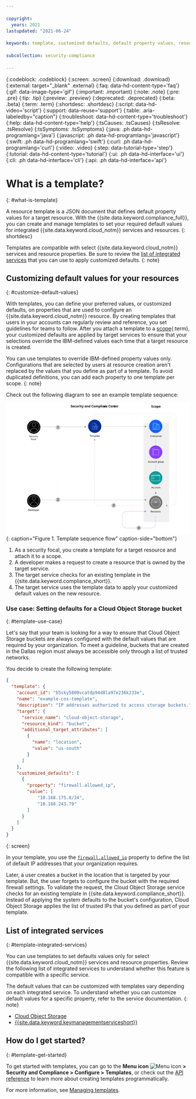 ```yaml
---

copyright:
  years: 2021
lastupdated: "2021-06-24"

keywords: template, customized defaults, default property values, resource configuration

subcollection: security-compliance

---
```


{:codeblock: .codeblock}
{:screen: .screen}
{:download: .download}
{:external: target="_blank" .external}
{:faq: data-hd-content-type='faq'}
{:gif: data-image-type='gif'}
{:important: .important}
{:note: .note}
{:pre: .pre}
{:tip: .tip}
{:preview: .preview}
{:deprecated: .deprecated}
{:beta: .beta}
{:term: .term}
{:shortdesc: .shortdesc}
{:script: data-hd-video='script'}
{:support: data-reuse='support'}
{:table: .aria-labeledby="caption"}
{:troubleshoot: data-hd-content-type='troubleshoot'}
{:help: data-hd-content-type='help'}
{:tsCauses: .tsCauses}
{:tsResolve: .tsResolve}
{:tsSymptoms: .tsSymptoms}
{:java: .ph data-hd-programlang='java'}
{:javascript: .ph data-hd-programlang='javascript'}
{:swift: .ph data-hd-programlang='swift'}
{:curl: .ph data-hd-programlang='curl'}
{:video: .video}
{:step: data-tutorial-type='step'}
{:tutorial: data-hd-content-type='tutorial'}
{:ui: .ph data-hd-interface='ui'}
{:cli: .ph data-hd-interface='cli'}
{:api: .ph data-hd-interface='api'}

# What is a template?
{: #what-is-template}

A resource template is a JSON document that defines default property values for a target resource. With the {{site.data.keyword.compliance_full}}, you can create and manage templates to set your required default values for integrated {{site.data.keyword.cloud_notm}} services and resources.
{: shortdesc}

Templates are compatible with select {{site.data.keyword.cloud_notm}} services and resource properties. Be sure to review the [list of integrated services](#template-integrated-services) that you can use to apply customized defaults.
{: note}


## Customizing default values for your resources
{: #customize-default-values}

With templates, you can define your preferred values, or customized defaults, on properties that are used to configure an {{site.data.keyword.cloud_notm}} resource. By creating templates that users in your accounts can regularly review and reference, you set guidelines for teams to follow. After you attach a template to a [scope](#x2037763){:term}, your customized defaults are applied by target services to ensure that your selections override the IBM-defined values each time that a target resource is created.

You can use templates to override IBM-defined property values only. Configurations that are selected by users at resource creation aren't replaced by the values that you define as part of a template. To avoid duplicated definitions, you can add each property to one template per scope.
{: note}

Check out the following diagram to see an example template sequence:

![The image shows an example template sequence.](images/template-sequence.svg){: caption="Figure 1. Template sequence flow" caption-side="bottom"}

1. As a security focal, you create a template for a target resource and attach it to a scope.
2. A developer makes a request to create a resource that is owned by the target service.
3. The target service checks for an existing template in the {{site.data.keyword.compliance_short}}.
4. The target service uses the template data to apply your customized default values on the new resource.



### Use case: Setting defaults for a Cloud Object Storage bucket
{: #template-use-case}

Let's say that your team is looking for a way to ensure that Cloud Object Storage buckets are always configured with the default values that are required by your organization. To meet a guideline, buckets that are created in the Dallas region must always be accessible only through a list of trusted networks.

You decide to create the following template:

```json
{
  "template": {
    "account_id": "b5sky5809vcatdp94d8la97e236k233e",
    "name": "example-cos-template",
    "description": "IP addresses authorized to access storage buckets.",
    "target": {
      "service_name": "cloud-object-storage",
      "resource_kind": "bucket",
      "additional_target_attributes": [
        {
          "name": "location",
          "value": "us-south"
        }
      ]
    },
    "customized_defaults": [
      {
        "property": "firewall.allowed_ip",
        "value": [
            "10.168.175.0/24",
            "10.168.243.79"
        ]
      }
    ]
  }
}
```
{: screen}

In your template, you use the [`firewall.allowed_ip`](/docs/cloud-object-storage?topic=cloud-object-storage-manage-security-compliance#govern-cloud-object-storage) property to define the list of default IP addresses that your organization requires.

Later, a user creates a bucket in the location that is targeted by your template. But, the user forgets to configure the bucket with the required firewall settings. To validate the request, the Cloud Object Storage service checks for an existing template in {{site.data.keyword.compliance_short}}. Instead of applying the system defaults to the bucket's configuration, Cloud Object Storage applies the list of trusted IPs that you defined as part of your template.


## List of integrated services
{: #template-integrated-services}

You can use templates to set defaults values only for select {{site.data.keyword.cloud_notm}} services and resource properties. Review the following list of integrated services to understand whether this feature is compatible with a specific service.

The default values that can be customized with templates vary depending on each integrated service. To understand whether you can customize default values for a specific property, refer to the service documentation.
{: note}

- [Cloud Object Storage](/docs/cloud-object-storage?topic=cloud-object-storage-manage-security-compliance#govern-cloud-object-storage)
- [{{site.data.keyword.keymanagementserviceshort}}](/docs/key-protect?topic=key-protect-manage-security-compliance#govern-kp)


## How do I get started?
{: #template-get-started}

To get started with templates, you can go to the **Menu icon** ![Menu icon](../icons/icon_hamburger.svg) **> Security and Compliance > Configure > Templates**, or check out the [API reference](/apidocs/security-compliance/config) to learn more about creating templates programmatically.

For more information, see [Managing templates](/docs/security-compliance?topic=security-compliance-templates).
